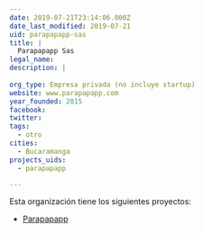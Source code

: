 ```yaml
---
date: 2019-07-21T23:14:06.000Z
date_last_modified: 2019-07-21
uid: parapapapp-sas
title: |
  Parapapapp Sas
legal_name: 
description: |
  
org_type: Empresa privada (no incluye startup)
website: www.parapapapp.com
year_founded: 2015
facebook: 
twitter: 
tags:
  - otro
cities: 
  - Bucaramanga
projects_uids:
  - parapapapp

---
```


Esta organización tiene los siguientes proyectos:

- [Parapapapp](/proyectos/parapapapp)
